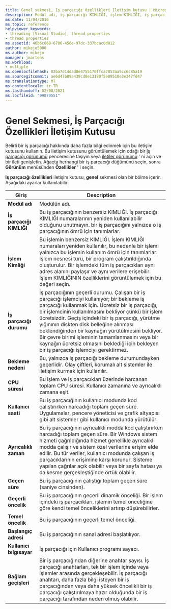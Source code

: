 ```yaml
---
title: Genel sekmesi, Iş parçacığı özellikleri Iletişim kutusu | Microsoft Docs
description: Modül adı, iş parçacığı KIMLIĞI, işlem KIMLIĞI, iş parçacığı durumu, bekleme nedeni ve CPU süresi dahil olmak üzere iş parçacığı hakkında bilgi için Iş parçacığı özellikleri Iletişim kutusunu görüntüleyin.
ms.date: 11/04/2016
ms.topic: reference
helpviewer_keywords:
- threading [Visual Studio], thread properties
- thread properties
ms.assetid: 46b6c668-6786-456e-97dc-337bcac0d812
author: mikejo5000
ms.author: mikejo
manager: jmartens
ms.workload:
- multiple
ms.openlocfilehash: 02ba7d14dad8e4755170ffca7853aa9cc6c85a19
ms.sourcegitcommit: ae6d47b09a439cd0e13180f5e89510e3e347fd47
ms.translationtype: MT
ms.contentlocale: tr-TR
ms.lasthandoff: 02/08/2021
ms.locfileid: "99870551"
---
```

# <a name="general-tab-thread-properties-dialog-box"></a>Genel Sekmesi, İş Parçacığı Özellikleri İletişim Kutusu
Belirli bir iş parçacığı hakkında daha fazla bilgi edinmek için bu iletişim kutusunu kullanın. Bu iletişim kutusunu görüntülemek için odağı bir [Iş parçacığı görünümü](../debugger/threads-view.md) penceresine taşıyın veya [iletiler görünümü](../debugger/messages-view.md) ' ni açın ve bir ileti genişletin. Ağaçta herhangi bir iş parçacığı düğümünü seçin, sonra **Görünüm** menüsünden **Özellikler** ' i seçin.

 **Iş parçacığı özellikleri** iletişim kutusu, **genel** sekmesi olan bir bölme içerir. Aşağıdaki ayarlar kullanılabilir:

|Giriş|Description|
|-----------|-----------------|
|**Modül adı**|Modülün adı.|
|**İş parçacığı KIMLIĞI**|Bu iş parçacığının benzersiz KIMLIĞI. İş parçacığı KIMLIĞI numaralarının yeniden kullanılabilir olduğunu unutmayın. bir iş parçacığını yalnızca o iş parçacığının ömrü için tanımlarlar.|
|**İşlem Kimliği**|Bu işlemin benzersiz KIMLIĞI. İşlem KIMLIĞI numaraları yeniden kullanılır, bu nedenle bir işlemi yalnızca bu işlemin kullanım ömrü için tanımlarlar. Işlem nesnesi türü, bir program çalıştırıldığında oluşturulur. Bir işlemdeki tüm iş parçacıkları aynı adres alanını paylaşır ve aynı verilere erişebilir. İşlem KIMLIĞININ özelliklerini görüntülemek için bu değeri seçin.|
|**İş parçacığı durumu**|İş parçacığının geçerli durumu. Çalışan bir iş parçacığı işlemciyi kullanıyor; bir bekleme iş parçacığı kullanmak için. Ücretsiz bir Iş parçacığı, bir işlemcinin kullanılmasını bekliyor çünkü bir işlem ücretsizdir. Geçiş içindeki bir iş parçacığı, yürütme yığınının diskten disk belleğine alınması beklendiğinden bir kaynağın yürütülmesini bekliyor. Bir çevre birimi işleminin tamamlanmasını veya bir kaynağın ücretsiz olmasını beklediği için bekleyen bir iş parçacığı işlemciyi gerektirmez.|
|**Bekleme nedeni**|Bu, yalnızca iş parçacığı bekleme durumundayken geçerlidir. Olay çiftleri, korumalı alt sistemler ile iletişim kurmak için kullanılır.|
|**CPU süresi**|Bu işlem ve iş parçacıkları üzerinde harcanan toplam CPU süresi. Kullanıcı zamanına ve ayrıcalıklı zamana eşit.|
|**Kullanıcı saati**|Bu iş parçacığının kullanıcı modunda kod çalıştırırken harcadığı toplam geçen süre. Uygulamalar, pencere yöneticisi ve grafik altyapısı gibi alt sistemler gibi kullanıcı modunda yürütülür.|
|**Ayrıcalıklı zaman**|Bu iş parçacığının ayrıcalıklı modda kod çalıştırırken harcadığı toplam geçen süre. Bir Windows sistem hizmeti çağrıldığında hizmet genellikle ayrıcalıklı modda çalışır ve sistem özel verilerine erişim elde edilir. Bu tür veriler, kullanıcı modunda çalışan iş parçacıklarının erişimine karşı korunur. Sisteme yapılan çağrılar açık olabilir veya bir sayfa hatası ya da kesme gerçekleştiğinde örtük olabilir.|
|**Geçen süre**|Bu iş parçacığının çalıştığı toplam geçen süre (saniye cinsinden).|
|**Geçerli öncelik**|Bu iş parçacığının geçerli dinamik önceliği. Bir işlem içindeki iş parçacıkları, işlemin temel önceliğine göre kendi temel önceliklerini artırıp düşürebilirler.|
|**Temel öncelik**|Bu iş parçacığının geçerli temel önceliği.|
|**Başlangıç adresi**|Bu iş parçacığının sanal adresi başlatılıyor.|
|**Kullanıcı bılgısayar**|İş parçacığı için Kullanıcı programı sayacı.|
|**Bağlam geçişleri**|Bir iş parçacığından diğerine anahtar sayısı. İş parçacığı anahtarları, tek bir işlem içinde veya işlemler arasında gerçekleşebilir. İş parçacığı anahtarı, daha fazla bilgi isteyen bir iş parçacığından veya daha yüksek öncelikli bir iş parçacığı çalıştırılmaya hazır olduğunda bir iş parçacığı tarafından neden olmuş olabilir.|